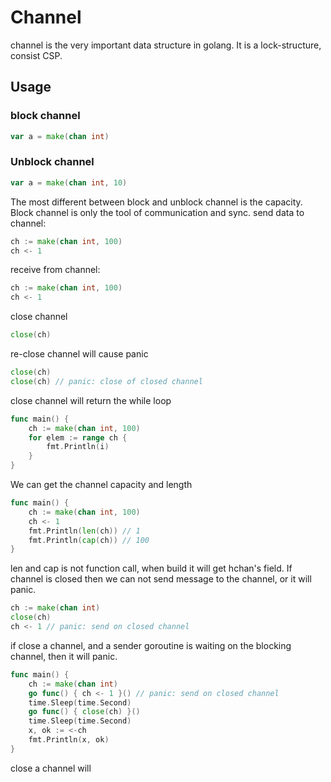 # Channel

channel is the very important data structure in golang. It is a lock-structure, consist CSP.

## Usage
### block channel
```go
var a = make(chan int)
```
### Unblock channel
```go
var a = make(chan int, 10)
```
The most different between block and unblock channel is the capacity. Block channel is only the tool of communication and sync.
send data to channel:
```go
ch := make(chan int, 100)
ch <- 1
```
receive from channel:
```go
ch := make(chan int, 100)
ch <- 1
```
close channel
```go
close(ch)
```
re-close channel will cause panic
```go
close(ch)
close(ch) // panic: close of closed channel
```
close channel will return the while loop
```go
func main() {
    ch := make(chan int, 100)
    for elem := range ch {
        fmt.Println(i)
    }
}
```
We can get the channel capacity and length 
```go
func main() {
    ch := make(chan int, 100)
    ch <- 1
    fmt.Println(len(ch)) // 1
    fmt.Println(cap(ch)) // 100
}
```
len and cap is not function call, when build it will get hchan's field.
If channel is closed then we can not send message to the channel, or it will panic.
```go
ch := make(chan int)
close(ch)
ch <- 1 // panic: send on closed channel
```
if close a channel, and a sender goroutine is waiting on the  blocking channel, then it will panic. 
```go
func main() {
    ch := make(chan int)
    go func() { ch <- 1 }() // panic: send on closed channel
    time.Sleep(time.Second)
    go func() { close(ch) }()
    time.Sleep(time.Second)
    x, ok := <-ch
    fmt.Println(x, ok)
}
```
close a channel will
<!--stackedit_data:
eyJoaXN0b3J5IjpbLTE3MTY0NTA1NzMsMTIyMjg3MDk3MSw5NT
I3MzcyNzAsLTE3MjUzMDE2MzQsLTE0MzQ3NTY3MjNdfQ==
-->